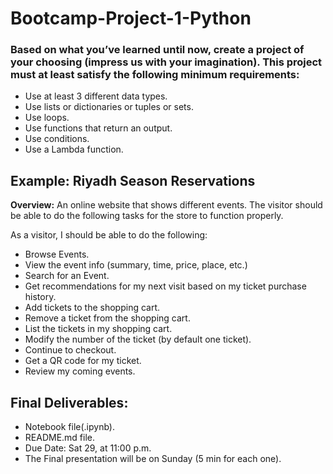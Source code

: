 # Bootcamp-Project-1-Python
### Based on what you’ve learned until now, create a project of your choosing (impress us with your imagination). This project must at least satisfy the following minimum requirements:

- Use at least 3 different data types.
- Use lists or dictionaries or tuples or sets.
- Use loops.
- Use functions that return an output.
- Use conditions.
- Use a Lambda function.




## Example: Riyadh Season Reservations

**Overview:** An online website that shows different events. The visitor should be able to do the following tasks for the store to function properly.

As a visitor, I should be able to do the following:

- Browse Events.
- View the event info (summary, time, price, place, etc.)
- Search for an Event.
- Get recommendations for my next visit based on my ticket purchase history.
- Add tickets to the shopping cart.
- Remove a ticket from the shopping cart.
- List the tickets in my shopping cart.
- Modify the number of the ticket (by default one ticket).
- Continue to checkout.
- Get a QR code for my ticket.
- Review my coming events.

## Final Deliverables:
- Notebook file(.ipynb).
- README.md file.
- Due Date: Sat 29, at 11:00 p.m.
- The Final presentation will be on Sunday (5 min for each one).
